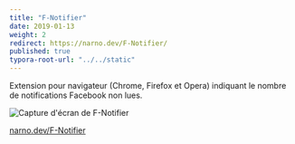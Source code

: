 ```yaml
---
title: "F-Notifier"
date: 2019-01-13
weight: 2
redirect: https://narno.dev/F-Notifier/
published: true
typora-root-url: "../../static"
---
```

Extension pour navigateur (Chrome, Firefox et Opera) indiquant le nombre de notifications Facebook non lues.

![Capture d'écran de F-Notifier](/images/projets/f-notifier-screenshot.png)

[narno.dev/F-Notifier](https://narno.dev/F-Notifier/)
